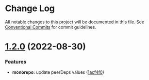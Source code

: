 # Change Log

All notable changes to this project will be documented in this file.
See [Conventional Commits](https://conventionalcommits.org) for commit guidelines.

# [1.2.0](https://github.com/mkny/cinimod/compare/@cinimod/use-async@1.1.1...@cinimod/use-async@1.2.0) (2022-08-30)


### Features

* **monorepo:** update peerDeps values ([1acf4f0](https://github.com/mkny/cinimod/commit/1acf4f05b6a2a457377cd6b8c0eeff40d6c7d5f5))
